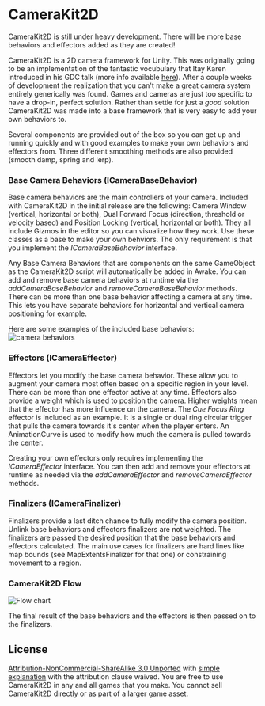 CameraKit2D
==========

CameraKit2D is still under heavy development. There will be more base behaviors and effectors added as they are created!

CameraKit2D is a 2D camera framework for Unity. This was originally going to be an implementation of the fantastic vocubulary that Itay Karen introduced in his GDC talk (more info available [here](http://bit.ly/1c8bRpI)). After a couple weeks of development the realization that you can't make a great camera system entirely generically was found. Games and cameras are just too specific to have a drop-in, perfect solution. Rather than settle for just a *good* solution CameraKit2D was made into a base framework that is very easy to add your own behaviors to.

Several components are provided out of the box so you can get up and running quickly and with good examples to make your own behaviors and effectors from. Three different smoothing methods are also provided (smooth damp, spring and lerp).


### Base Camera Behaviors (ICameraBaseBehavior)

Base camera behaviors are the main controllers of your camera. Included with CameraKit2D in the initial release are the following: Camera Window (vertical, horizontal or both), Dual Forward Focus (direction, threshold or velocity based) and Position Locking (vertical, horizontal or both). They all include Gizmos in the editor so you can visualize how they work. Use these classes as a base to make your own behviors. The only requirement is that you implement the *ICameraBaseBehavior* interface.

Any Base Camera Behaviors that are components on the same GameObject as the CameraKit2D script will automatically be added in Awake. You can add and remove base camera behaviors at runtime via the *addCameraBaseBehavior* and *removeCameraBaseBehavior* methods. There can be more than one base behavior affecting a camera at any time. This lets you have separate behaviors for horizontal and vertical camera positioning for example.

Here are some examples of the included base behaviors:
![camera behaviors](http://cl.ly/bf0D/CameraKit2D.png)


### Effectors (ICameraEffector)

Effectors let you modify the base camera behavior. These allow you to augment your camera most often based on a specific region in your level. There can be more than one effector active at any time. Effectors also provide a weight which is used to position the camera. Higher weights mean that the effector has more influence on the camera. The *Cue Focus Ring* effector is included as an example. It is a single or dual ring circular trigger that pulls the camera towards it's center when the player enters. An AnimationCurve is used to modify how much the camera is pulled towards the center.

Creating your own effectors only requires implementing the *ICameraEffector* interface. You can then add and remove your effectors at runtime as needed via the *addCameraEffector* and *removeCameraEffector* methods.


### Finalizers (ICameraFinalizer)

Finalizers provide a last ditch chance to fully modify the camera position. Unlink base behaviors and effectors finalizers are not weighted. The finalizers are passed the desired position that the base behaviors and effectors calculated. The main use cases for finalizers are hard lines like map bounds (see MapExtentsFinalizer for that one) or constraining movement to a region.


### CameraKit2D Flow

![Flow chart](http://cl.ly/beFK/CameraKit2DFlow.png)

The final result of the base behaviors and the effectors is then passed on to the finalizers.


License
-----

[Attribution-NonCommercial-ShareAlike 3.0 Unported](http://creativecommons.org/licenses/by-nc-sa/3.0/legalcode) with [simple explanation](http://creativecommons.org/licenses/by-nc-sa/3.0/deed.en_US) with the attribution clause waived. You are free to use CameraKit2D in any and all games that you make. You cannot sell CameraKit2D directly or as part of a larger game asset.
